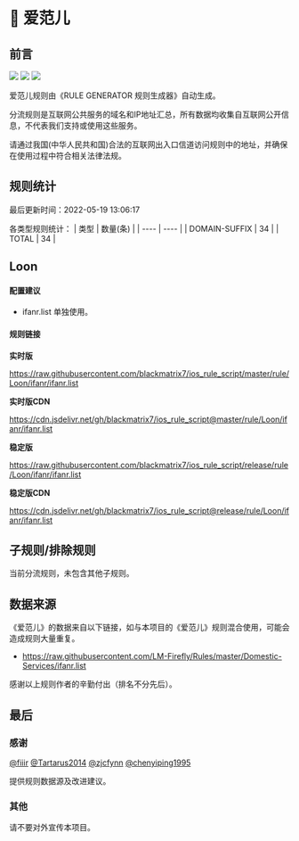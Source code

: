 # 🧸 爱范儿

## 前言

![](https://shields.io/badge/-移除重复规则-ff69b4) ![](https://shields.io/badge/-DOMAIN与DOMAIN--SUFFIX合并-green) ![](https://shields.io/badge/-IP--CIDR(6)合并-blueviolet) 

爱范儿规则由《RULE GENERATOR 规则生成器》自动生成。

分流规则是互联网公共服务的域名和IP地址汇总，所有数据均收集自互联网公开信息，不代表我们支持或使用这些服务。

请通过我国(中华人民共和国)合法的互联网出入口信道访问规则中的地址，并确保在使用过程中符合相关法律法规。

## 规则统计

最后更新时间：2022-05-19 13:06:17

各类型规则统计：
| 类型 | 数量(条)  | 
| ---- | ----  |
| DOMAIN-SUFFIX | 34  | 
| TOTAL | 34  | 


## Loon 

#### 配置建议
- ifanr.list 单独使用。

#### 规则链接
**实时版**

https://raw.githubusercontent.com/blackmatrix7/ios_rule_script/master/rule/Loon/ifanr/ifanr.list

**实时版CDN**

https://cdn.jsdelivr.net/gh/blackmatrix7/ios_rule_script@master/rule/Loon/ifanr/ifanr.list

**稳定版**

https://raw.githubusercontent.com/blackmatrix7/ios_rule_script/release/rule/Loon/ifanr/ifanr.list

**稳定版CDN**

https://cdn.jsdelivr.net/gh/blackmatrix7/ios_rule_script@release/rule/Loon/ifanr/ifanr.list

## 子规则/排除规则


当前分流规则，未包含其他子规则。

## 数据来源

《爱范儿》的数据来自以下链接，如与本项目的《爱范儿》规则混合使用，可能会造成规则大量重复。

- https://raw.githubusercontent.com/LM-Firefly/Rules/master/Domestic-Services/ifanr.list


感谢以上规则作者的辛勤付出（排名不分先后）。

## 最后

### 感谢

[@fiiir](https://github.com/fiiir) [@Tartarus2014](https://github.com/Tartarus2014) [@zjcfynn](https://github.com/zjcfynn) [@chenyiping1995](https://github.com/chenyiping1995) 

提供规则数据源及改进建议。

### 其他

请不要对外宣传本项目。